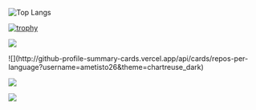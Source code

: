 
![Top Langs](https://github-readme-stats.vercel.app/api/top-langs/?username=Ametisto26&langs_count=7&layout=compact&theme=highcontrast&hide=css,html,javascript)

[![trophy](https://github-profile-trophy.vercel.app/?username=Ametisto26&theme=radical&column=7)](https://github.com/ryo-ma/github-profile-trophy)

![](http://github-profile-summary-cards.vercel.app/api/cards/profile-details?username=ametisto26&theme=dark) 

<p align="left">
![](http://github-profile-summary-cards.vercel.app/api/cards/repos-per-language?username=ametisto26&theme=chartreuse_dark) 

![](http://github-profile-summary-cards.vercel.app/api/cards/most-commit-language?username=ametisto26&theme=chartreuse_dark) 
</p>
<!---
![](http://github-profile-summary-cards.vercel.app/api/cards/stats?username=ametisto26&theme=shades_of_purple)
--->

![](http://github-profile-summary-cards.vercel.app/api/cards/productive-time?username=ametisto26&theme=gotham&utcOffset=8) 

<!---
![Top Langs](https://github-readme-stats.vercel.app/api?username=Ametisto26&count_private=true&layout=compact&show_icons=true&theme=dark)


- 👋 Hi, I’m @ametisto26
- 👀 I’m interested in ...
- 🌱 I’m currently learning ...
- 💞️ I’m looking to collaborate on ...
- 📫 How to reach me ...

ametisto26/ametisto26 is a ✨ special ✨ repository because its `README.md` (this file) appears on your GitHub profile.
You can click the Preview link to take a look at your changes.
--->
